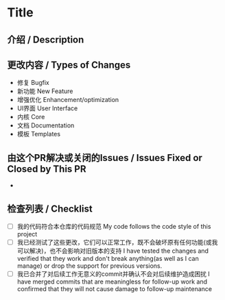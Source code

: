 # Title

<!--- 在上方的标题中提供你作更改的摘要. -->
<!--- Provide a general summary of your changes in the title above. -->
<!--- 诸如此类的注释中包含的行将不会出现在最终文字里 -->
<!--- Anything on lines wrapped in comments like these will not show up in the final text. -->


## 介绍 / Description

<!--- 在此详细的描述你的更改 -->
<!--- Describe your changes in detail here. -->


## 更改内容 / Types of Changes

<!--- 你的代码更改了哪部分的内容? (将没有改动的要点删除) -->
<!--- What types of changes does your code introduce? (Only keep points that you've done) -->
- 修复 Bugfix
- 新功能 New Feature
- 增强优化 Enhancement/optimization
- UI界面 User Interface
- 内核 Core
- 文档 Documentation
- 模板 Templates


## 由这个PR解决或关闭的Issues / Issues Fixed or Closed by This PR

-  


## 检查列表 / Checklist

<!--- 遍历以下所有点并在下方的方框里输入x以生效-->
<!--- 如果你不确定，请不要犹豫，我们会为你提供帮助-->
<!--- Go over all the following points, and put an `x` in all the boxes that apply. -->
<!--- If you're unsure about any of these, don't hesitate to ask. We're here to help! -->
- [ ] 我的代码符合本仓库的代码规范 My code follows the code style of this project
- [ ] 我已经测试了这些更改，它们可以正常工作，既不会破坏原有任何功能(或我可以解决)，也不会影响对旧版本的支持 I have tested the changes and verified that they work and don't break anything(as well as I can manage) or drop the support for previous versions.
- [ ] 我已合并了对后续工作无意义的commit并确认不会对后续维护造成困扰 I have merged commits that are meaningless for follow-up work and confirmed that they will not cause damage to follow-up maintenance
